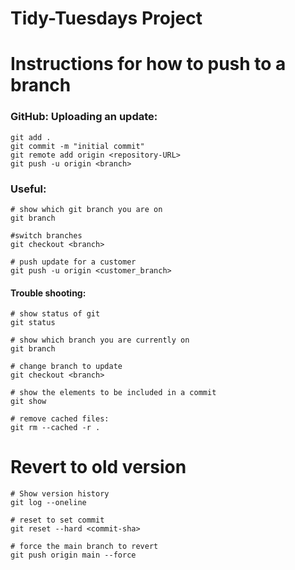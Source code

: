 # Tidy-Tuesdays Project

# Instructions for how to push to a branch

### GitHub: Uploading an update:
```
git add .
git commit -m "initial commit"
git remote add origin <repository-URL>
git push -u origin <branch>
```
### Useful:
```
# show which git branch you are on
git branch

#switch branches
git checkout <branch>

# push update for a customer
git push -u origin <customer_branch>
```
#### Trouble shooting:
```
# show status of git
git status

# show which branch you are currently on
git branch

# change branch to update
git checkout <branch>

# show the elements to be included in a commit
git show

# remove cached files:
git rm --cached -r .
```
# Revert to old version
```
# Show version history
git log --oneline

# reset to set commit
git reset --hard <commit-sha>

# force the main branch to revert
git push origin main --force
```